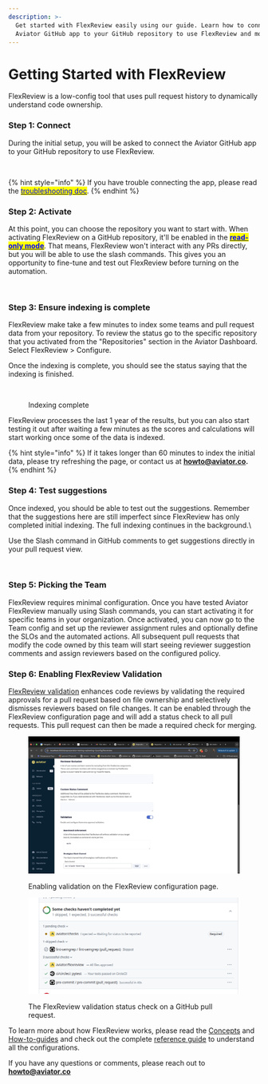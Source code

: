```yaml
---
description: >-
  Get started with FlexReview easily using our guide. Learn how to connect the
  Aviator GitHub app to your GitHub repository to use FlexReview and more.
---
```


# Getting Started with FlexReview

FlexReview is a low-config tool that uses pull request history to dynamically understand code ownership.

### Step 1: Connect

During the initial setup, you will be asked to connect the Aviator GitHub app to your GitHub repository to use FlexReview.&#x20;

<figure><img src="../.gitbook/assets/Screenshot 2024-02-09 at 12.08.18 PM.png" alt=""><figcaption></figcaption></figure>

{% hint style="info" %}
If you have trouble connecting the app, please read the [<mark style="color:blue;">troubleshooting doc</mark>](../manage/faqs/troubleshooting-github-app-connection.md).
{% endhint %}

### Step 2: Activate

At this point, you can choose the repository you want to start with. When activating FlexReview on a GitHub repository, it'll be enabled in the [<mark style="color:blue;">**read-only mode**</mark>](broken-reference). That means, FlexReview won't interact with any PRs directly, but you will be able to use the slash commands. This gives you an opportunity to fine-tune and test out FlexReview before turning on the automation.

<figure><img src="../.gitbook/assets/Screenshot 2024-02-09 at 12.11.36 PM.png" alt=""><figcaption></figcaption></figure>

### Step 3: Ensure indexing is complete

FlexReview make take a few minutes to index some teams and pull request data from your repository. To review the status go to the specific repository that you activated from the "Repositories" section in the Aviator Dashboard. Select FlexReview > Configure.

Once the indexing is complete, you should see the status saying that the indexing is finished.

<figure><img src="../.gitbook/assets/Screenshot 2025-01-07 at 4.24.45 PM.png" alt=""><figcaption><p>Indexing complete</p></figcaption></figure>

FlexReview processes the last 1 year of the results, but you can also start testing it out after waiting a few minutes as the scores and calculations will start working once some of the data is indexed.

{% hint style="info" %}
If it takes longer than 60 minutes to index the initial data, please try refreshing the page, or contact us at **howto@aviator.co.**
{% endhint %}

### Step 4: Test suggestions

Once indexed, you should be able to test out the suggestions. Remember that the suggestions here are still imperfect since FlexReview has only completed initial indexing. The full indexing continues in the background.\


Use the Slash command in GitHub comments to get suggestions directly in your pull request view.

<figure><img src="../.gitbook/assets/Screenshot 2025-01-06 at 3.55.49 PM.png" alt=""><figcaption></figcaption></figure>

### Step 5: Picking the Team

FlexReview requires minimal configuration. Once you have tested Aviator FlexReview manually using Slash commands, you can start activating it for specific teams in your organization. Once activated, you can now go to the Team config and set up the reviewer assignment rules and optionally define the SLOs and the automated actions. All subsequent pull requests that modify the code owned by this team will start seeing reviewer suggestion comments and assign reviewers based on the configured policy.

### Step 6: Enabling FlexReview Validation

[FlexReview validation](concepts/validation-in-flexreview.md) enhances code reviews by validating the required approvals for a pull request based on file ownership and selectively dismisses reviewers based on file changes. It can be enabled through the FlexReview configuration page and will add a status check to all pull requests. This pull request can then be made a required check for merging.

<figure><img src="../.gitbook/assets/image (1).png" alt=""><figcaption><p>Enabling validation on the FlexReview configuration page.</p></figcaption></figure>

<figure><img src="../.gitbook/assets/image.png" alt=""><figcaption><p>The FlexReview validation status check on a GitHub pull request.</p></figcaption></figure>



To learn more about how FlexReview works, please read the [Concepts](concepts/) and [How-to-guides](../releases-beta/how-to-guides/) and check out the complete [reference guide](reference/) to understand all the configurations.

If you have any questions or comments, please reach out to **howto@aviator.co**
